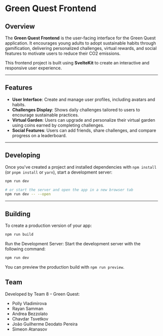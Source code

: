 # Green Quest Frontend

## Overview 
The **Green Quest Frontend** is the user-facing interface for the Green Quest application. It encourages young adults to adopt sustainable habits through gamification, delivering personalized challenges, virtual rewards, and social features to motivate users to reduce their CO2 emissions.

This frontend project is built using **SvelteKit** to create an interactive and responsive user experience.

---

## Features
- **User Interface**: Create and manage user profiles, including avatars and habits.
- **Challenges Display**: Shows daily challenges tailored to users to encourage sustainable practices.
- **Virtual Garden**: Users can upgrade and personalize their virtual garden using coins earned by completing challenges.
- **Social Features**: Users can add friends, share challenges, and compare progress on a leaderboard.

---


## Developing

Once you've created a project and installed dependencies with `npm install` (or `pnpm install` or `yarn`), start a development server:

```bash
npm run dev

# or start the server and open the app in a new browser tab
npm run dev -- --open
```
---

## Building

To create a production version of your app:

```bash
npm run build
```
Run the Development Server: Start the development server with the following command: 
```bash
npm run dev
```
You can preview the production build with `npm run preview`.



## Team
Developed by Team 8 – Green Quest:

- Polly Vladimirova
- Rayan Samman
- Andrea Bezzolato
- Chavdar Tsvetkov
- João Guilherme Deodato Pereira
- Simeon Atanasov